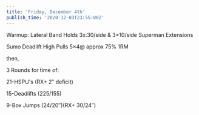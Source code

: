 ```yaml
---
title: 'Friday, December 4th'
publish_time: '2020-12-03T23:55:00Z'
---
```


Warmup: Lateral Band Holds 3x:30/side & 3×10/side Superman Extensions

Sumo Deadlift High Pulls 5×4@ approx 75% 1RM

then,

3 Rounds for time of:

21-HSPU's (RX+ 2″ deficit)

15-Deadlifts (225/155)

9-Box Jumps (24/20″)(RX+ 30/24″)
